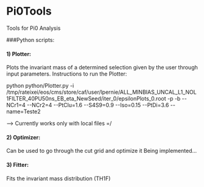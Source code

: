 # Pi0Tools
Tools for Pi0 Analysis

###Python scripts:
#### 1) Plotter:
Plots the invariant mass of a determined selection given by the user through input parameters.
Instructions to run the Plotter:

python python/Plotter.py 
-i /tmp/rateixei/eos/cms/store/caf/user/lpernie/ALL_MINBIAS_UNCAL_L1_NOL1FILTER_40PU50ns_EB_eta_NewSeed/iter_0/epsilonPlots_0.root 
-p -b 
--NCr1=4 
--NCr2=4 
--PtClu=1.6 
--S4S9=0.9 
--Iso=0.15 
--PtDi=3.6 
--name=Teste2

--> Currently works only with local files =/

#### 2) Optimizer:
Can be used to go through the cut grid and optimize it
Being implemented...

#### 3) Fitter:
Fits the invariant mass distribution (TH1F)
